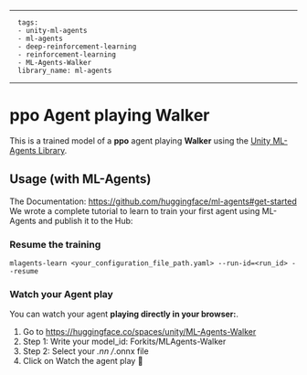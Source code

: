 
---
      tags:
      - unity-ml-agents
      - ml-agents
      - deep-reinforcement-learning
      - reinforcement-learning
      - ML-Agents-Walker
      library_name: ml-agents
---
    
  # **ppo** Agent playing **Walker**
  This is a trained model of a **ppo** agent playing **Walker** using the [Unity ML-Agents Library](https://github.com/Unity-Technologies/ml-agents).
  
  ## Usage (with ML-Agents)
  The Documentation: https://github.com/huggingface/ml-agents#get-started
  We wrote a complete tutorial to learn to train your first agent using ML-Agents and publish it to the Hub:


  ### Resume the training
  ```
  mlagents-learn <your_configuration_file_path.yaml> --run-id=<run_id> --resume
  ```
  ### Watch your Agent play
  You can watch your agent **playing directly in your browser:**.
  
  1. Go to https://huggingface.co/spaces/unity/ML-Agents-Walker
  2. Step 1: Write your model_id: Forkits/MLAgents-Walker
  3. Step 2: Select your *.nn /*.onnx file
  4. Click on Watch the agent play 👀
  